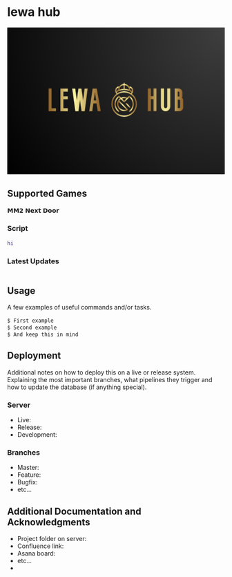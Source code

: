 # lewa hub
![](images/Screenshot_20230821-203945-646~3.png)

## Supported Games
𝗠𝗠𝟮
𝗡𝗲𝘅𝘁 𝗗𝗼𝗼𝗿

### Script
```lua
hi
```

### Latest Updates
```

```
## Usage

A few examples of useful commands and/or tasks.

```
$ First example
$ Second example
$ And keep this in mind
```

## Deployment

Additional notes on how to deploy this on a live or release system. Explaining the most important branches, what pipelines they trigger and how to update the database (if anything special).

### Server

* Live:
* Release:
* Development:

### Branches

* Master:
* Feature:
* Bugfix:
* etc...

## Additional Documentation and Acknowledgments

* Project folder on server:
* Confluence link:
* Asana board:
* etc...
* 
